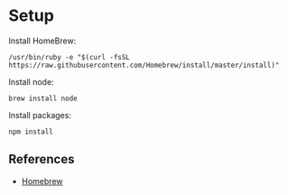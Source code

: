 # Setup

Install HomeBrew:

    /usr/bin/ruby -e "$(curl -fsSL https://raw.githubusercontent.com/Homebrew/install/master/install)"


Install node:

    brew install node

Install packages:

    npm install



## References

* [Homebrew](https://brew.sh/)

